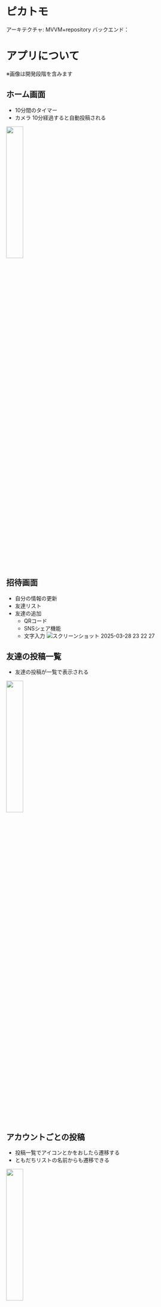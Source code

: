 # ピカトモ
アーキテクチャ: MVVM+repository
バックエンド：

# アプリについて
※画像は開発段階を含みます
## ホーム画面
- 10分間のタイマー
- カメラ
10分経過すると自動投稿される
<img src='https://github.com/user-attachments/assets/b305be0c-d8fb-4424-bbc5-e417d2843e91' width=30%>

## 招待画面
- 自分の情報の更新
- 友達リスト
- 友達の追加
    - QRコード
    - SNSシェア機能
    - 文字入力
![スクリーンショット 2025-03-28 23 22 27](https://github.com/user-attachments/assets/638e4db3-f616-41cc-b8f8-c140701e064b)

## 友達の投稿一覧
- 友達の投稿が一覧で表示される
<img src='https://github.com/user-attachments/assets/897ec6ae-1257-443d-9d5c-7bb978527730' width=30%>

## アカウントごとの投稿
- 投稿一覧でアイコンとかをおしたら遷移する
- ともだちリストの名前からも遷移できる
<img src='https://github.com/user-attachments/assets/79f39325-40bc-4748-81fc-5842594ee544' width=30%>


# 主に使用するパッケージ
### remi
- riverpod: ^2.6.1
- riverpod_annotation: ^2.3.5
- riverpod_generator: ^2.4.0
- flutter_hooks: ^0.20.5
- hooks_riverpod: ^2.5.1
- freezed: ^2.5.2
- freezed_annotation: ^2.4.4

### router
- go_router: ^14.8.1

### 画像
- cached_network_image: ^3.4.1
- camera: ^0.11.0+2

### QRcode
- barcode_scan2: ^4.5.0
- qr_flutter: ^4.1.0

### 音声
- just_audio: ^0.9.42
- audio_session: ^0.1.21


## APK
Android⭕️
iOS❌
[ダウンロードはこちら](https://drive.google.com/drive/folders/1Se9GuyzcEqBWxW9XuYBVr-Ffn2a9A6Zr)
